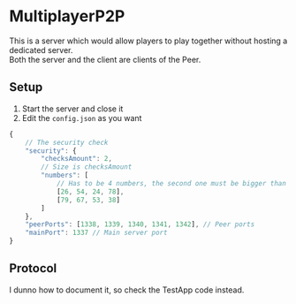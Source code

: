 # MultiplayerP2P
This is a server which would allow players to play together without hosting a dedicated server. \
Both the server and the client are clients of the Peer.

## Setup
1) Start the server and close it
2) Edit the `config.json` as you want
```js
{
    // The security check
    "security": {
        "checksAmount": 2,
        // Size is checksAmount
        "numbers": [
            // Has to be 4 numbers, the second one must be bigger than the third one
            [26, 54, 24, 78],
            [79, 67, 53, 38]
        ]
    },
    "peerPorts": [1338, 1339, 1340, 1341, 1342], // Peer ports
    "mainPort": 1337 // Main server port
}
```

## Protocol
I dunno how to document it, so check the TestApp code instead.

